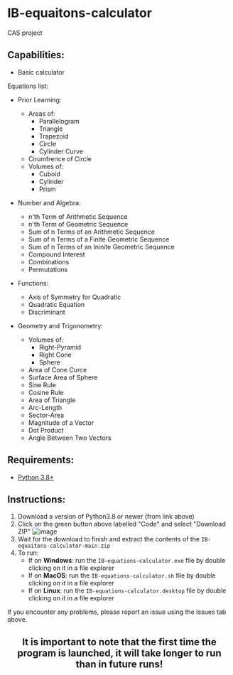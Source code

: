 # IB-equaitons-calculator
CAS project

## Capabilities:

- Basic calculator

Equations list:

- Prior Learning:
    - Areas of:
        - Parallelogram
        - Triangle
        - Trapezoid
        - Circle
        - Cylinder Curve
    - Cirumfrence of Circle
    - Volumes of:
        - Cuboid
        - Cylinder
        - Prism

- Number and Algebra:
    - n'th Term of Arithmetic Sequence
    - n'th Term of Geometric Sequence
    - Sum of n Terms of an Arithmetic Sequence
    - Sum of n Terms of a Finite Geometric Sequence
    - Sum of n Terms of an Ininite Geometric Sequence
    - Compound Interest
    - Combinations
    - Permutations

- Functions:
    - Axis of Symmetry for Quadratic
    - Quadratic Equation
    - Discriminant

- Geometry and Trigonometry:
    - Volumes of:
        - Right-Pyramid
        - Right Cone
        - Sphere
    - Area of Cone Curce
    - Surface Area of Sphere
    - Sine Rule
    - Cosine Rule
    - Area of Triangle
    - Arc-Length
    - Sector-Area
    - Magnitude of a Vector
    - Dot Product
    - Angle Between Two Vectors

## Requirements:
- [Python 3.8+](https://www.python.org/downloads/)

## Instructions:
1. Download a version of Python3.8 or newer (from link above)
2. Click on the green button above labelled "Code" and select "Download ZIP"
![image](https://user-images.githubusercontent.com/57779612/142260059-7c26bc31-01a2-41b4-bcc9-e87cdb2732ea.png)
3. Wait for the download to finish and extract the contents of the ```IB-equaitons-calculator-main.zip```
4. To run:
   - If on **Windows**: run the ```IB-equations-calculator.exe``` file by double clicking on it in a file explorer
   - If on **MacOS**: run the ```IB-equations-calculator.sh``` file by double clicking on it in a file explorer
   - If on **Linux**: run the ```IB-equations-calculator.desktop``` file by double clicking on it in a file explorer

If you encounter any problems, please report an issue using the Issues tab above.
   
<h2 align="center"> It is important to note that the first time the program is launched, it will take longer to run than in future runs! </h2>
